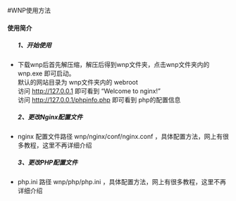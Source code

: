 #WNP使用方法

<h4>使用简介</h4>

<ul>

<h5>1、开始使用</h5>
<li>下载wnp后首先解压缩，解压后得到wnp文件夹，点击wnp文件夹内的 wnp.exe 即可启动。<br>
默认的网站目录为 wnp文件夹内的 webroot<br>
访问 <a href='http://127.0.0.1'>http://127.0.0.1</a> 即可看到 “Welcome to nginx!”<br>
访问 <a href='http://127.0.0.1/phpinfo.php'>http://127.0.0.1/phpinfo.php</a>  即可看到 php的配置信息<br>
</li>

<h5>2、更改Nginx配置文件</h5>
<li>nginx 配置文件路径 wnp/nginx/conf/nginx.conf ，具体配置方法，网上有很多教程，这里不再详细介绍</li>

<h5>3、更改PHP配置文件</h5>
<li>php.ini 路径 wnp/php/php.ini ，具体配置方法，网上有很多教程，这里不再详细介绍</li>
</ul>